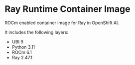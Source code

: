 # Ray Runtime Container Image

ROCm enabled container image for Ray in OpenShift AI.

It includes the following layers:
* UBI 9
* Python 3.11
* ROCm 6.1
* Ray 2.47.1